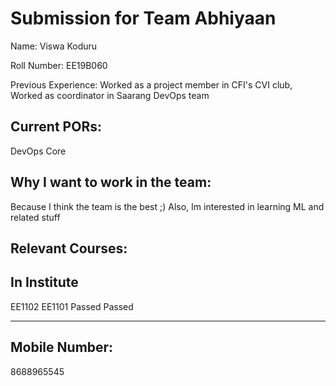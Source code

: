 Submission for Team Abhiyaan
============================

Name:
Viswa Koduru

Roll Number:
EE19B060

Previous Experience:
Worked as a project member in CFI's CVI club,
Worked as coordinator in Saarang DevOps team

Current PORs:
-------------
DevOps Core

Why I want to work in the team:
------------------------------
Because I think the team is the best ;)
Also, Im interested in learning ML and related stuff

Relevant Courses:
----------------
In Institute
------------
EE1102
EE1101
Passed 
Passed 

-------------
Mobile Number:
--------------
8688965545


